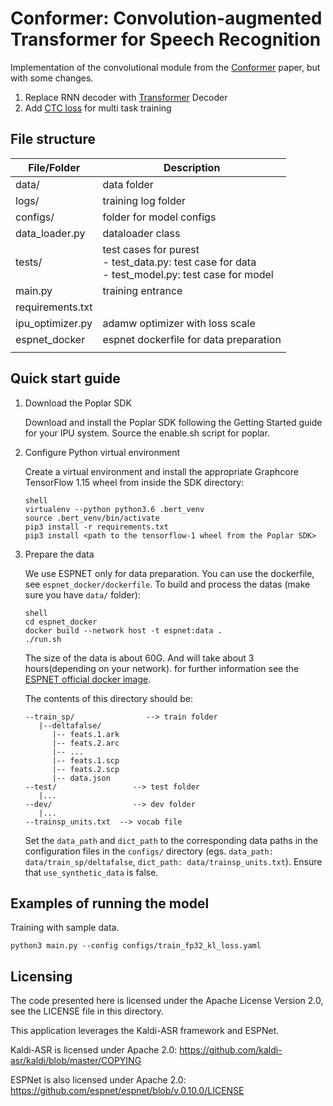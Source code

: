 # Conformer: Convolution-augmented Transformer for Speech Recognition

Implementation of the convolutional module from the [Conformer](https://arxiv.org/abs/2005.08100) paper, but with some changes.

1. Replace RNN decoder with [Transformer](https://arxiv.org/pdf/1706.03762v5.pdf) Decoder
2. Add [CTC loss](https://www.cs.toronto.edu/~graves/icml_2006.pdf) for multi task training


## File structure

| File/Folder      | Description                                                  |
| ---------------- | ------------------------------------------------------------ |
| data/            | data folder                                                  |
| logs/            | training log folder                                          |
| configs/         | folder for model configs                                     |
| data_loader.py   | dataloader class                                             |
| tests/           | test cases for purest<br />- test_data.py: test case for data<br />- test_model.py: test case for model |
| main.py          | training entrance                                            |
| requirements.txt |                                                              |
| ipu_optimizer.py | adamw optimizer with loss scale                              |
| espnet_docker    | espnet dockerfile for data preparation                       |
|                  |                                                              |


## Quick start guide

1. Download the Poplar SDK

   Download and install the Poplar SDK following the Getting Started guide for your IPU system. Source the enable.sh script for poplar.

2. Configure Python virtual environment

   Create a virtual environment and install the appropriate Graphcore TensorFlow 1.15 wheel from inside the SDK directory:
   ```
   shell
   virtualenv --python python3.6 .bert_venv
   source .bert_venv/bin/activate
   pip3 install -r requirements.txt
   pip3 install <path to the tensorflow-1 wheel from the Poplar SDK>
   ```

3. Prepare the data

   We use ESPNET only for data preparation. You can use the dockerfile, see `espnet_docker/dockerfile`. To build and process the datas (make sure you have `data/` folder):
   ```
   shell
   cd espnet_docker
   docker build --network host -t espnet:data .
   ./run.sh
   ```

   The size of the data is about 60G. And will take about 3 hours(depending on your network).
   for further information see the [ESPNET official docker image](https://espnet.github.io/espnet/docker.html).
   
   The contents of this directory should be:
   ```
   --train_sp/                --> train folder
      |--deltafalse/
         |-- feats.1.ark
         |-- feats.2.arc
         |-- ...
         |-- feats.1.scp
         |-- feats.2.scp
         |-- data.json
   --test/                 --> test folder
      |...
   --dev/                  --> dev folder      
      |...
   --trainsp_units.txt  --> vocab file
   ```

   Set the `data_path` and `dict_path` to the corresponding data paths in the configuration files in the `configs/` directory (egs. `data_path: data/train_sp/deltafalse`, `dict_path: data/trainsp_units.txt`). Ensure that `use_synthetic_data` is false.


## Examples of running the model

Training with sample data.

```
python3 main.py --config configs/train_fp32_kl_loss.yaml
```

## Licensing

The code presented here is licensed under the Apache License Version 2.0, see the LICENSE file in this directory.

This application leverages the Kaldi-ASR framework and ESPNet.

Kaldi-ASR is licensed under Apache 2.0: https://github.com/kaldi-asr/kaldi/blob/master/COPYING

ESPNet is also licensed under Apache 2.0: https://github.com/espnet/espnet/blob/v.0.10.0/LICENSE

